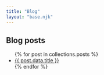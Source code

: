 ```yaml
---
title: "Blog"
layout: "base.njk"
---
```


## Blog posts

<ul>
{% for post in collections.posts %}
<li><a href="{{ post.url }}">{{ post.data.title }}</a></li>
{% endfor %}
</ul>

